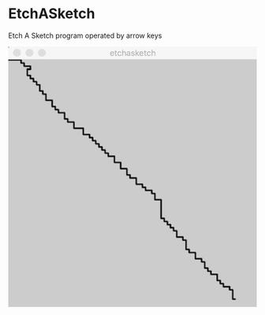 # EtchASketch
Etch A Sketch program operated by arrow keys

![etch](https://github.com/CSJoyce/EtchASketch/blob/master/etch.png)
